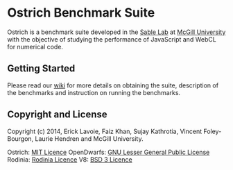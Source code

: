 Ostrich Benchmark Suite
==========================

Ostrich is a benchmark suite developed in the [Sable Lab](http://www.sable.mcgill.ca/) at [McGill University](//www.mcgill.ca/) with the objective of studying the performance of JavaScript and WebCL for numerical code.

Getting Started
------------------------
Please read our [wiki](wiki) for more details on obtaining the suite, description of the benchmarks and instruction on running the benchmarks.

Copyright and License
-------------------------
Copyright (c) 2014, Erick Lavoie, Faiz Khan, Sujay Kathrotia, Vincent Foley-Bourgon, Laurie Hendren and McGill University.

Ostrich: [MIT Licence](//github.com/Sable/Ostrich/blob/master/LICENSE)
OpenDwarfs: [GNU Lesser General Public License](//github.com/opendwarfs/OpenDwarfs/blob/master/LICENSE)
Rodinia: [Rodinia Licence](//www.cs.virginia.edu/~sc5nf/license.htm)
V8: [BSD 3 Licence](//developers.google.com/v8/terms)
